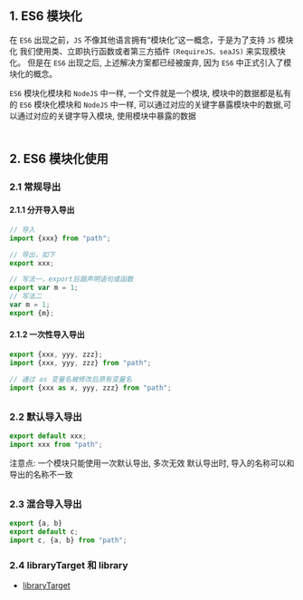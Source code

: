 ## 1. ES6 模块化
在 `ES6` 出现之前，`JS` 不像其他语言拥有“模块化”这一概念，于是为了支持 `JS` 模块化
我们使用类、立即执行函数或者第三方插件 `(RequireJS、seaJS)` 来实现模块化。
但是在 `ES6` 出现之后, 上述解决方案都已经被废弃, 因为 `ES6` 中正式引入了模块化的概念。<br>

`ES6` 模块化模块和 `NodeJS` 中一样, 一个文件就是一个模块, 模块中的数据都是私有的
`ES6` 模块化模块和 `NodeJS` 中一样, 可以通过对应的关键字暴露模块中的数据,可以通过对应的关键字导入模块, 使用模块中暴露的数据
<div style="margin-bottom: 50px;"></div>


## 2. ES6 模块化使用
### 2.1 常规导出
#### 2.1.1 分开导入导出
```js
// 导入
import {xxx} from "path";

// 导出，如下
export xxx;

// 写法一，export后跟声明语句或函数
export var m = 1;
// 写法二
var m = 1;
export {m};
```

#### 2.1.2 一次性导入导出
```js
export {xxx, yyy, zzz};
import {xxx, yyy, zzz} from "path";

// 通过 as 变量名被修改后原有变量名
import {xxx as x, yyy, zzz} from "path";
```
<div style="margin-bottom: 30px;"></div>

### 2.2 默认导入导出
```js
export default xxx;
import xxx from "path";
```

注意点:
一个模块只能使用一次默认导出, 多次无效
默认导出时, 导入的名称可以和导出的名称不一致
<div style="margin-bottom: 30px;"></div>


### 2.3 混合导入导出
```js
export {a, b}
export default c;
import c, {a, b} from "path";
```


### 2.4 libraryTarget 和 library
- [libraryTarget](https://blog.csdn.net/qq_17175013/article/details/119753486)